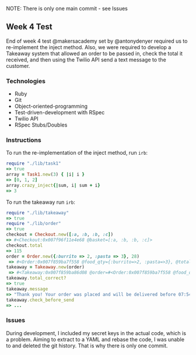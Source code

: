 NOTE: There is only one main commit - see Issues

Week 4 Test
---
End of week 4 test @makersacademy set by @antonydenyer required
us to re-implement the inject method. Also, we were required
to develop a Takeaway system that allowed an order to be
passed in, check the total it received, and then using the
Twilio API send a text message to the customer.

### Technologies
* Ruby
* Git
* Object-oriented-programming
* Test-driven-development with RSpec
* Twilio API
* RSpec Stubs/Doubles

### Instructions
To run the re-implementation of the inject method, run `irb`:

```ruby
require "./lib/task1"
=> true
array = Task1.new(3) { |i| i }
=> [0, 1, 2]
array.crazy_inject{|sum, i| sum + i}
=> 3
```

To run the takeaway run `irb`:

```ruby
require "./lib/takeaway"
=> true
require "./lib/order"
=> true
checkout = Checkout.new([:a, :b, :b, :c])
=> #<Checkout:0x007f96f11e4e68 @basket=[:a, :b, :b, :c]>
checkout.total
=> 115
order = Order.new({:burrito => 2, :pasta => 3}, 28)
 => #<Order:0x007f859ba7f558 @food_qty={:burrito=>2, :pasta=>3}, @total=28>
takeaway = Takeaway.new(order)
 => #<Takeaway:0x007f859ba86d08 @order=#<Order:0x007f859ba7f558 @food_qty={:burrito=>2, :pasta=>3}, @total=28>>
takeaway.total_correct?
=> true
takeaway.message
=> "Thank you! Your order was placed and will be delivered before 07:54"
takeaway.check_before_send
=> ...
```

### Issues
During development, I included my secret keys in the actual
code, which is a problem. Aiming to extract to a YAML and
rebase the code, I was unable to and deleted the git history.
That is why there is only one commit.
